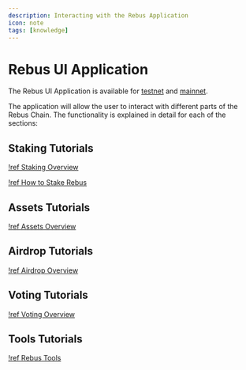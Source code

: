 ```yaml
---
description: Interacting with the Rebus Application
icon: note
tags: [knowledge]
---
```


# Rebus UI Application

The Rebus UI Application is available for [testnet](https://app.rebustestnet.com) and [mainnet](app.rebuschain.com).

The application will allow the user to interact with different parts of the Rebus Chain. The functionality is explained in detail for each of the sections:

## Staking Tutorials

[!ref Staking Overview](/knowledge/staking/README.md)

[!ref How to Stake Rebus](/knowledge/staking/staking-rebus.md)

## Assets Tutorials

[!ref Assets Overview](/knowledge/assets/README.md)

## Airdrop Tutorials

[!ref Airdrop Overview](/knowledge/airdrop/README.md)

## Voting Tutorials

[!ref Voting Overview](/knowledge/voting/README.md)

## Tools Tutorials

[!ref Rebus Tools](/knowledge/tools.md)
